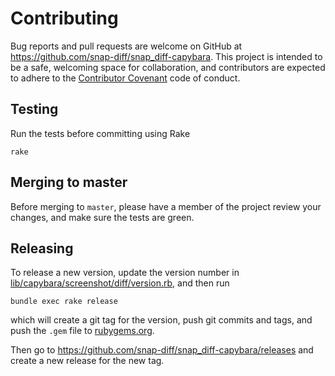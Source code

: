 Contributing
============

Bug reports and pull requests are welcome on GitHub at https://github.com/snap-diff/snap_diff-capybara.
This project is intended to be a safe, welcoming space for collaboration, and contributors are expected
to adhere to the [Contributor Covenant](http://contributor-covenant.org) code of conduct.

## Testing

Run the tests before committing using Rake

    rake

## Merging to master

Before merging to `master`,
please have a member of the project review your changes,
and make sure the tests are green.

## Releasing

To release a new version, update the version number in
[lib/capybara/screenshot/diff/version.rb](lib/capybara/screenshot/diff/version.rb),
and then run

    bundle exec rake release

which will create a git tag for the version, push git commits and tags, and
push the `.gem` file to [rubygems.org](https://rubygems.org).

Then go to https://github.com/snap-diff/snap_diff-capybara/releases and create
a new release for the new tag.